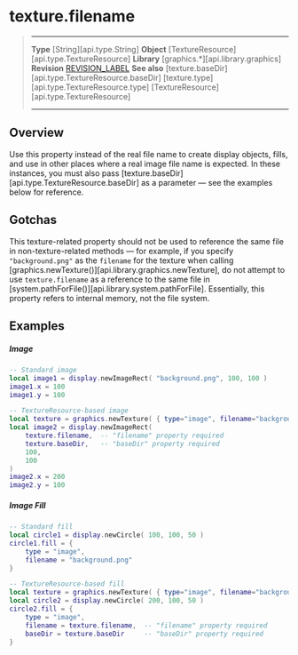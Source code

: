 # texture.filename

> --------------------- ------------------------------------------------------------------------------------------
> __Type__              [String][api.type.String]
> __Object__            [TextureResource][api.type.TextureResource]
> __Library__           [graphics.*][api.library.graphics]
> __Revision__          [REVISION_LABEL](REVISION_URL)
> __See also__          [texture.baseDir][api.type.TextureResource.baseDir]
>						[texture.type][api.type.TextureResource.type]
>                       [TextureResource][api.type.TextureResource]
> --------------------- ------------------------------------------------------------------------------------------

## Overview

Use this property instead of the real file name to create display objects, fills, and use in other places where a real image file name is expected. In these instances, you must also pass [texture.baseDir][api.type.TextureResource.baseDir] as a parameter &mdash; see the examples below for reference.


## Gotchas

This <nobr>texture-related</nobr> property should not be used to reference the same file in <nobr>non-texture-related</nobr> methods &mdash; for example, if you specify `"background.png"` as the `filename` for the texture when calling [graphics.newTexture()][api.library.graphics.newTexture], do not attempt to use `texture.filename` as a reference to the same file in [system.pathForFile()][api.library.system.pathForFile]. Essentially, this property refers to internal memory, not the file system.


## Examples

##### Image

``````lua
-- Standard image
local image1 = display.newImageRect( "background.png", 100, 100 )
image1.x = 100
image1.y = 100

-- TextureResource-based image
local texture = graphics.newTexture( { type="image", filename="background.png" } )
local image2 = display.newImageRect(
	texture.filename,  -- "filename" property required
	texture.baseDir,   -- "baseDir" property required
	100,
	100
)
image2.x = 200
image2.y = 100
``````

##### Image Fill

``````lua
-- Standard fill
local circle1 = display.newCircle( 100, 100, 50 )
circle1.fill = {
	type = "image",
	filename = "background.png"
}

-- TextureResource-based fill
local texture = graphics.newTexture( { type="image", filename="background.png" } )
local circle2 = display.newCircle( 200, 100, 50 )
circle2.fill = {
	type = "image",
	filename = texture.filename,  -- "filename" property required
	baseDir = texture.baseDir     -- "baseDir" property required
}
``````
